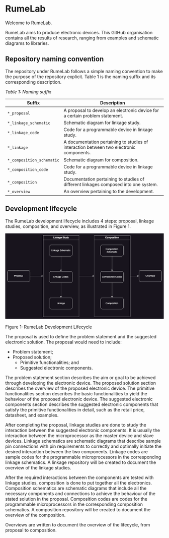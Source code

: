 # RumeLab

Welcome to RumeLab.

RumeLab aims to produce electronic devices.
This GitHub organisation contains all the results of research, ranging from examples and schematic diagrams to libraries.

## Repository naming convention

The repository under RumeLab follows a simple naming convention to make the purpose of the repository explicit.
Table 1 is the naming suffix and its corresponding description.

_Table 1: Naming suffix_

| Suffix                    | Description                                                                             |
| ------------------------- | --------------------------------------------------------------------------------------- |
| `*_proposal`              | A proposal to develop an electronic device for a certain problem statement.             |
| `*_linkage_schematic`     | Schematic diagram for linkage study.                                                    |
| `*_linkage_code`          | Code for a programmable device in linkage study.                                        |
| `*_linkage`               | A documentation pertaining to studies of interaction between two electronic components. |
| `*_composition_schematic` | Schematic diagram for composition.                                                      |
| `*_composition_code`      | Code for a programmable device in linkage study.                                        |
| `*_composition`           | Documentation pertaining to studies of different linkages composed into one system.     |
| `*_overview`              | An overview pertaining to the development.                                              |

## Development lifecycle

The RumeLab development lifecycle includes 4 steps: proposal, linkage studies, composition, and overview, as illustrated in Figure 1.

![development lifecycle](./development_lifecycle.drawio.png)

Figure 1: RumeLab Development Lifecycle

The proposal is used to define the problem statement and the suggested electronic solution.
The proposal would need to include:

- Problem statement;
- Proposed solution;
  - Primitive functionalities; and
  - Suggested electronic components.

The problem statement section describes the aim or goal to be achieved through developing the electronic device.
The proposed solution section describes the overview of the proposed electronic device.
The primitive functionalities section describes the basic functionalities to yield the behaviour of the proposed electronic device.
The suggested electronic components section describes the suggested electronic components that satisfy the primitive functionalities in detail, such as the retail price, datasheet, and examples.

After completing the proposal, linkage studies are done to study the interaction between the suggested electronic components.
It is usually the interaction between the microprocessor as the master device and slave devices.
Linkage schematics are schematic diagrams that describe sample pin connections with pin requirements to correctly and optimally initiate the desired interaction between the two components.
Linkage codes are sample codes for the programmable microprocessors in the corresponding linkage schematics.
A linkage repository will be created to document the overview of the linkage studies.

After the required interactions between the components are tested with linkage studies, composition is done to put together all the electronics.
Composition schematics are schematic diagrams that include all the necessary components and connections to achieve the behaviour of the stated solution in the proposal.
Composition codes are codes for the programmable microprocessors in the corresponding composition schematics.
A composition repository will be created to document the overview of the composition.

Overviews are written to document the overview of the lifecycle, from proposal to composition.
